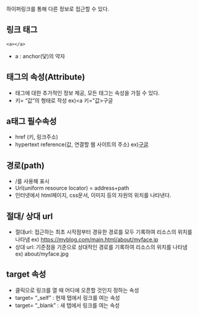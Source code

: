 하이퍼링크를 통해 다른 정보로 접근할 수 있다.

## 링크 태그

```
<a></a>
```
- a : anchor(닻)의 약자

## 태그의 속성(Attribute)

- 태그에 대한 추가적인 정보 제공, 모든 태그는 속성을 가질 수 있다.
- 키= “값”의 형태로 작성 ex)<a 키="값>구글</a>

## a태그 필수속성

- href (키, 링크주소)
- hypertext reference(값, 연결할 웹 사이트의 주소) ex)<a href = "https://www.google.com">구글</a>

## 경로(path)

- /를 사용해 표시
- Url(uniform resource locator) = address+path
- 인터넷에서 html페이지, css문서, 이미지 등의 자원의 위치를 나타낸다.

## 절대/ 상대 url

- 절대url: 접근하는 최초 시작점부터 경유한 경로를 모두 기록하여 리소스의 위치를 나타냄 ex) https://myblog.com/main.html/about/myface.jp
- 상대 url: 기준점을 기준으로 상대적인 경로를 기록하여 리소스의 위치를 나타냄 ex) about/myface.jpg

## target 속성

- 클릭으로 링크를 열 때 어디에 오픈할 것인지 정하는 속성
- target= “_self” : 현재 탭에서 링크를 여는 속성
- target= “_blank” : 새 탭에서 링크를 여는 속성